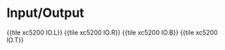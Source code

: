 # Input/Output

{{tile xc5200 IO.L}}
{{tile xc5200 IO.R}}
{{tile xc5200 IO.B}}
{{tile xc5200 IO.T}}
